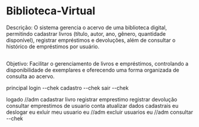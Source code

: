 # Biblioteca-Virtual
Descrição: O sistema gerencia o acervo de uma biblioteca digital, permitindo cadastrar livros (título, autor, ano, gênero, quantidade disponível), registrar empréstimos e devoluções, além de consultar o histórico de empréstimos por usuário.
##
Objetivo: Facilitar o gerenciamento de livros e empréstimos, controlando a disponibilidade de exemplares e oferecendo uma forma organizada de consulta ao acervo.

principal
login --chek
cadastro --chek
sair --chek

logado
//adm cadastrar livro
registrar emprestimo
registrar devolução
consultar emprestimos de usuario
conta
    atualizar dados cadastrais eu
    deslogar eu
    exluir meu usuario eu 
    //adm excluir usuarios eu
    //adm consultar --chek
